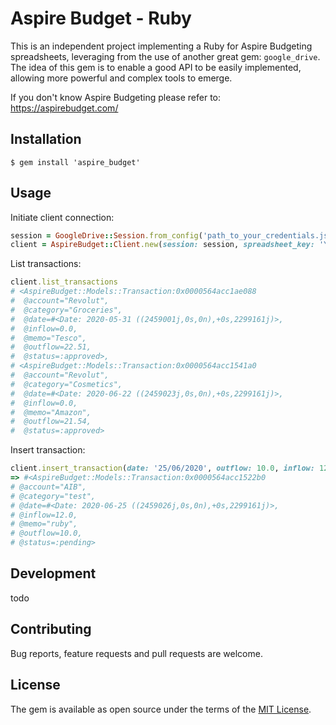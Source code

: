 # Aspire Budget - Ruby 

This is an independent project implementing a Ruby  for Aspire Budgeting spreadsheets, leveraging from the use of another great gem: `google_drive`.  
The idea of this gem is to enable a good API to be easily implemented, allowing more powerful and complex tools to emerge.

If you don't know Aspire Budgeting please refer to: https://aspirebudget.com/

## Installation

```
$ gem install 'aspire_budget'
```

## Usage

Initiate client connection:
```ruby
session = GoogleDrive::Session.from_config('path_to_your_credentials.json')
client = AspireBudget::Client.new(session: session, spreadsheet_key: 'YOUR_SPREADSHEET_KEY')
```

List transactions:
```ruby
client.list_transactions
# <AspireBudget::Models::Transaction:0x0000564acc1ae088
#  @account="Revolut",
#  @category="Groceries",
#  @date=#<Date: 2020-05-31 ((2459001j,0s,0n),+0s,2299161j)>,
#  @inflow=0.0,
#  @memo="Tesco",
#  @outflow=22.51,
#  @status=:approved>,
# <AspireBudget::Models::Transaction:0x0000564acc1541a0
#  @account="Revolut",
#  @category="Cosmetics",
#  @date=#<Date: 2020-06-22 ((2459023j,0s,0n),+0s,2299161j)>,
#  @inflow=0.0,
#  @memo="Amazon",
#  @outflow=21.54,
#  @status=:approved>
```

Insert transaction:
```ruby
client.insert_transaction(date: '25/06/2020', outflow: 10.0, inflow: 12.0, category: 'test', account: 'AIB', memo: 'ruby', status: :pending)
=> #<AspireBudget::Models::Transaction:0x0000564acc1522b0
# @account="AIB",
# @category="test",
# @date=#<Date: 2020-06-25 ((2459026j,0s,0n),+0s,2299161j)>,
# @inflow=12.0,
# @memo="ruby",
# @outflow=10.0,
# @status=:pending>
```

## Development

todo

## Contributing

Bug reports, feature requests and pull requests are welcome.


## License

The gem is available as open source under the terms of the [MIT License](https://opensource.org/licenses/MIT).
